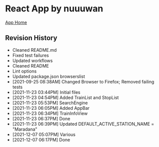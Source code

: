 # React App by nuuuwan

[App Home](https://nuuuwan.github.io/railway_lk_app)

## Revision History
  * Cleaned README.md
  * Fixed test failures
  * Updated workflows
  * Cleaned README
  * Lint options
  * Updated package.json browserslist
  *  [2021-09-25 08:38AM] Changed Browser to Firefox; Removed failing tests
  *  [2021-11-23 03:44PM] Initial files
  *  [2021-11-23 04:54PM] Added TrainList and StopList
  *  [2021-11-23 05:53PM] SearchEngine
  *  [2021-11-23 06:05PM] Added AppBar
  *  [2021-11-23 06:34PM] TrainInfoView
  *  [2021-11-23 06:37PM] Done
  *  [2021-11-23 06:39PM] Updated DEFAULT_ACTIVE_STATION_NAME = "Maradana"
  *  [2021-12-07 05:07PM] Various
  *  [2021-12-07 06:17PM] Done
